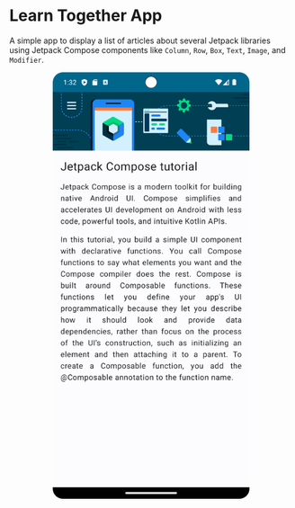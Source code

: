 # Learn Together App

A simple app to display a list of articles about several Jetpack libraries using Jetpack Compose components like ```Column```, ```Row```, ```Box```, ```Text```, ```Image```, and ```Modifier```.

<p align="center">
  <img src="./asset-docs/demo.png" width="350px" alt="Screenshot displaying the demonstration of article screen.">
</p>